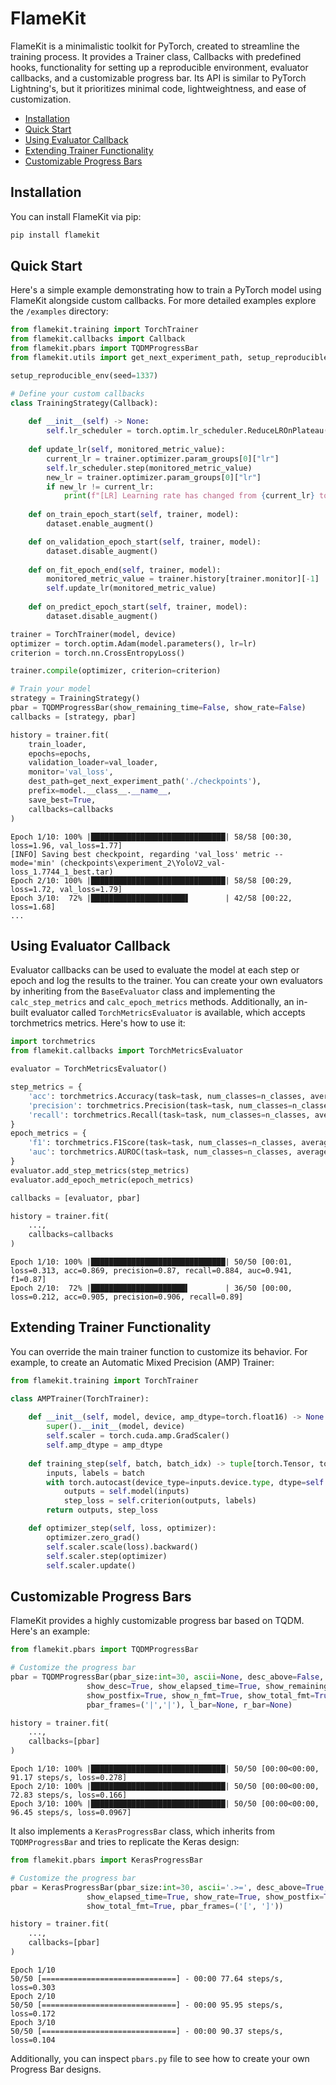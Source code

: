 # FlameKit

FlameKit is a minimalistic toolkit for PyTorch, created to streamline the training process. It provides a Trainer class, Callbacks with predefined hooks, functionality for setting up a reproducible environment, evaluator callbacks, and a customizable progress bar. Its API is similar to PyTorch Lightning's, but it prioritizes minimal code, lightweightness, and ease of customization.

- [Installation](#installation)
- [Quick Start](#quick-start)
- [Using Evaluator Callback](#using-evaluator-callback)
- [Extending Trainer Functionality](#extending-trainer-functionality)
- [Customizable Progress Bars](#customizable-progress-bars)


## Installation

You can install FlameKit via pip:

```bash
pip install flamekit
```

## Quick Start

Here's a simple example demonstrating how to train a PyTorch model using FlameKit alongside custom callbacks. For more detailed examples explore the `/examples` directory:

```python
from flamekit.training import TorchTrainer
from flamekit.callbacks import Callback
from flamekit.pbars import TQDMProgressBar
from flamekit.utils import get_next_experiment_path, setup_reproducible_env

setup_reproducible_env(seed=1337)

# Define your custom callbacks
class TrainingStrategy(Callback):
    
    def __init__(self) -> None:
        self.lr_scheduler = torch.optim.lr_scheduler.ReduceLROnPlateau(optimizer, patience=20, min_lr=min_lr)
    
    def update_lr(self, monitored_metric_value):
        current_lr = trainer.optimizer.param_groups[0]["lr"]
        self.lr_scheduler.step(monitored_metric_value)
        new_lr = trainer.optimizer.param_groups[0]["lr"]
        if new_lr != current_lr:
            print(f"[LR] Learning rate has changed from {current_lr} to {new_lr}")
    
    def on_train_epoch_start(self, trainer, model):
        dataset.enable_augment()

    def on_validation_epoch_start(self, trainer, model):
        dataset.disable_augment()
            
    def on_fit_epoch_end(self, trainer, model):
        monitored_metric_value = trainer.history[trainer.monitor][-1]
        self.update_lr(monitored_metric_value)
            
    def on_predict_epoch_start(self, trainer, model):
        dataset.disable_augment()

trainer = TorchTrainer(model, device)
optimizer = torch.optim.Adam(model.parameters(), lr=lr)
criterion = torch.nn.CrossEntropyLoss()

trainer.compile(optimizer, criterion=criterion)

# Train your model
strategy = TrainingStrategy()
pbar = TQDMProgressBar(show_remaining_time=False, show_rate=False)
callbacks = [strategy, pbar]

history = trainer.fit(
    train_loader,
    epochs=epochs,
    validation_loader=val_loader,
    monitor='val_loss',
    dest_path=get_next_experiment_path('./checkpoints'),
    prefix=model.__class__.__name__,
    save_best=True,
    callbacks=callbacks
)
```
```
Epoch 1/10: 100% |██████████████████████████████| 58/58 [00:30, loss=1.96, val_loss=1.77]
[INFO] Saving best checkpoint, regarding 'val_loss' metric -- mode='min' (checkpoints\experiment_2\YoloV2_val-loss_1.7744_1_best.tar)
Epoch 2/10: 100% |██████████████████████████████| 58/58 [00:29, loss=1.72, val_loss=1.79]
Epoch 3/10:  72% |█████████████████████▋        | 42/58 [00:22, loss=1.68]
...
```

## Using Evaluator Callback

Evaluator callbacks can be used to evaluate the model at each step or epoch and log the results to the trainer. You can create your own evaluators by inheriting from the `BaseEvaluator` class and implementing the `calc_step_metrics` and `calc_epoch_metrics` methods. Additionally, an in-built evaluator called `TorchMetricsEvaluator` is available, which accepts torchmetrics metrics. Here's how to use it:

```python
import torchmetrics
from flamekit.callbacks import TorchMetricsEvaluator

evaluator = TorchMetricsEvaluator()

step_metrics = {
    'acc': torchmetrics.Accuracy(task=task, num_classes=n_classes, average=average),
    'precision': torchmetrics.Precision(task=task, num_classes=n_classes, average=average),
    'recall': torchmetrics.Recall(task=task, num_classes=n_classes, average=average),
}
epoch_metrics = {
    'f1': torchmetrics.F1Score(task=task, num_classes=n_classes, average=average),
    'auc': torchmetrics.AUROC(task=task, num_classes=n_classes, average=average),
}
evaluator.add_step_metrics(step_metrics)
evaluator.add_epoch_metric(epoch_metrics)

callbacks = [evaluator, pbar]

history = trainer.fit(
    ...,
    callbacks=callbacks
)
```
```
Epoch 1/10: 100% |██████████████████████████████| 50/50 [00:01, loss=0.313, acc=0.869, precision=0.87, recall=0.884, auc=0.941, f1=0.87]
Epoch 2/10:  72% |█████████████████████▌        | 36/50 [00:00, loss=0.212, acc=0.905, precision=0.906, recall=0.89] 
```

## Extending Trainer Functionality

You can override the main trainer function to customize its behavior. For example, to create an Automatic Mixed Precision (AMP) Trainer:

```python
from flamekit.training import TorchTrainer

class AMPTrainer(TorchTrainer):
    
    def __init__(self, model, device, amp_dtype=torch.float16) -> None:
        super().__init__(model, device)
        self.scaler = torch.cuda.amp.GradScaler()
        self.amp_dtype = amp_dtype
    
    def training_step(self, batch, batch_idx) -> tuple[torch.Tensor, torch.Tensor]:
        inputs, labels = batch
        with torch.autocast(device_type=inputs.device.type, dtype=self.amp_dtype):
            outputs = self.model(inputs)
            step_loss = self.criterion(outputs, labels)
        return outputs, step_loss

    def optimizer_step(self, loss, optimizer):
        optimizer.zero_grad()
        self.scaler.scale(loss).backward()
        self.scaler.step(optimizer)
        self.scaler.update()
```

## Customizable Progress Bars

FlameKit provides a highly customizable progress bar based on TQDM. Here's an example:

```python
from flamekit.pbars import TQDMProgressBar 

# Customize the progress bar
pbar = TQDMProgressBar(pbar_size:int=30, ascii=None, desc_above=False,
                 show_desc=True, show_elapsed_time=True, show_remaining_time=True, show_rate=True,
                 show_postfix=True, show_n_fmt=True, show_total_fmt=True, show_percentage=True,
                 pbar_frames=('|','|'), l_bar=None, r_bar=None)

history = trainer.fit(
    ...,
    callbacks=[pbar]
)
```
```
Epoch 1/10: 100% |██████████████████████████████| 50/50 [00:00<00:00, 91.17 steps/s, loss=0.278]
Epoch 2/10: 100% |██████████████████████████████| 50/50 [00:00<00:00, 72.83 steps/s, loss=0.166] 
Epoch 3/10: 100% |██████████████████████████████| 50/50 [00:00<00:00, 96.45 steps/s, loss=0.0967]
```
It also implements a `KerasProgressBar` class, which inherits from `TQDMProgressBar` and tries to replicate the Keras design:
```python
from flamekit.pbars import KerasProgressBar 

# Customize the progress bar
pbar = KerasProgressBar(pbar_size:int=30, ascii='.>=', desc_above=True, show_desc=True,
                 show_elapsed_time=True, show_rate=True, show_postfix=True, show_n_fmt=True,
                 show_total_fmt=True, pbar_frames=('[', ']'))

history = trainer.fit(
    ...,
    callbacks=[pbar]
)
```
```
Epoch 1/10
50/50 [==============================] - 00:00 77.64 steps/s, loss=0.303 
Epoch 2/10
50/50 [==============================] - 00:00 95.95 steps/s, loss=0.172
Epoch 3/10
50/50 [==============================] - 00:00 90.37 steps/s, loss=0.104 
```

Additionally, you can inspect `pbars.py` file to see how to create your own Progress Bar designs.
